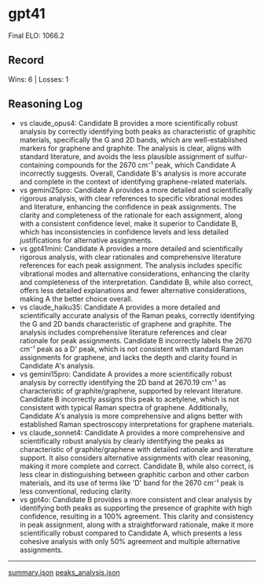 # gpt41

Final ELO: 1066.2

## Record
Wins: 6 | Losses: 1

## Reasoning Log
- vs claude_opus4: Candidate B provides a more scientifically robust analysis by correctly identifying both peaks as characteristic of graphitic materials, specifically the G and 2D bands, which are well-established markers for graphene and graphite. The analysis is clear, aligns with standard literature, and avoids the less plausible assignment of sulfur-containing compounds for the 2670 cm⁻¹ peak, which Candidate A incorrectly suggests. Overall, Candidate B's analysis is more accurate and complete in the context of identifying graphene-related materials.
- vs gemini25pro: Candidate A provides a more detailed and scientifically rigorous analysis, with clear references to specific vibrational modes and literature, enhancing the confidence in peak assignments. The clarity and completeness of the rationale for each assignment, along with a consistent confidence level, make it superior to Candidate B, which has inconsistencies in confidence levels and less detailed justifications for alternative assignments.
- vs gpt41mini: Candidate A provides a more detailed and scientifically rigorous analysis, with clear rationales and comprehensive literature references for each peak assignment. The analysis includes specific vibrational modes and alternative considerations, enhancing the clarity and completeness of the interpretation. Candidate B, while also correct, offers less detailed explanations and fewer alternative considerations, making A the better choice overall.
- vs claude_haiku35: Candidate A provides a more detailed and scientifically accurate analysis of the Raman peaks, correctly identifying the G and 2D bands characteristic of graphene and graphite. The analysis includes comprehensive literature references and clear rationale for peak assignments. Candidate B incorrectly labels the 2670 cm⁻¹ peak as a D' peak, which is not consistent with standard Raman assignments for graphene, and lacks the depth and clarity found in Candidate A's analysis.
- vs gemini15pro: Candidate A provides a more scientifically robust analysis by correctly identifying the 2D band at 2670.19 cm⁻¹ as characteristic of graphite/graphene, supported by relevant literature. Candidate B incorrectly assigns this peak to acetylene, which is not consistent with typical Raman spectra of graphene. Additionally, Candidate A's analysis is more comprehensive and aligns better with established Raman spectroscopy interpretations for graphene materials.
- vs claude_sonnet4: Candidate A provides a more comprehensive and scientifically robust analysis by clearly identifying the peaks as characteristic of graphite/graphene with detailed rationale and literature support. It also considers alternative assignments with clear reasoning, making it more complete and correct. Candidate B, while also correct, is less clear in distinguishing between graphitic carbon and other carbon materials, and its use of terms like 'D' band for the 2670 cm⁻¹ peak is less conventional, reducing clarity.
- vs gpt4o: Candidate B provides a more consistent and clear analysis by identifying both peaks as supporting the presence of graphite with high confidence, resulting in a 100% agreement. This clarity and consistency in peak assignment, along with a straightforward rationale, make it more scientifically robust compared to Candidate A, which presents a less cohesive analysis with only 50% agreement and multiple alternative assignments.

---
[summary.json](results/graphene/summary_gpt41.json)
[peaks_analysis.json](results/graphene/peaks_analysis_gpt41_updated_prompt.json)
